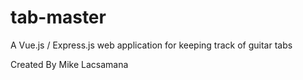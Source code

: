 # tab-master
A Vue.js / Express.js web application for keeping track of guitar tabs

Created By Mike Lacsamana
